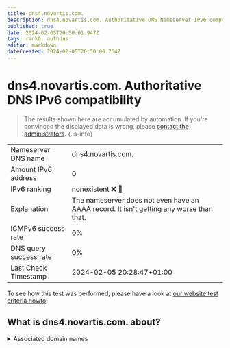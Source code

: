 ```yaml
---
title: dns4.novartis.com.
description: dns4.novartis.com. Authoritative DNS Nameserver IPv6 compatibility
published: true
date: 2024-02-05T20:50:01.947Z
tags: rank6, authdns
editor: markdown
dateCreated: 2024-02-05T20:50:00.764Z
---
```


# dns4.novartis.com. Authoritative DNS IPv6 compatibility

> The results shown here are accumulated by automation. If you're convinced the displayed data is wrong, please [contact the administrators](/howto/chat). 
{.is-info}




|   |   |
| - | - |
| Nameserver DNS name | dns4.novartis.com.
| Amount IPv6 address | 0
| IPv6 ranking | nonexistent :x: [🔗](/howto/ranking) |
| Explanation | The nameserver does not even have an AAAA record. It isn't getting any worse than that. |
| ICMPv6 success rate | 0%|
| DNS query success rate | 0% |
| Last Check Timestamp | 2024-02-05 20:28:47+01:00 |

To see how this test was performed, please have a look at [our website test criteria howto](/howto/testcriteria/authdns)!


## What is dns4.novartis.com. about?






<details>
<summary>Associated domain names</summary>

www.novartis.com

</details>
